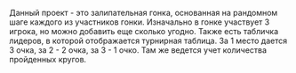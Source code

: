 Данный проект - это залипательная гонка, основанная на рандомном шаге каждого из участников гонки. Изначально в гонке участвует 3 игрока, но можно добавить еще сколько угодно. Также есть табличка лидеров, в которой отображается турнирная таблица. За 1 место дается 3 очка, за 2 - 2 очка, за 3 - 1 очко. Там же ведется учет количества пройденных кругов. 
